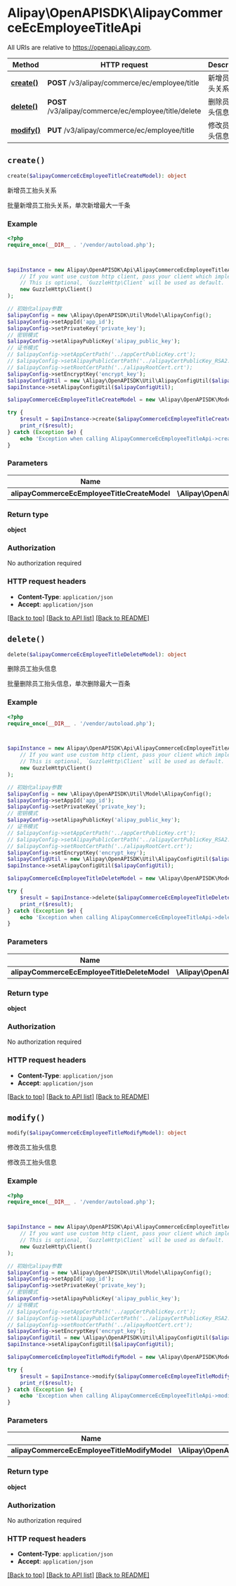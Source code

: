 # Alipay\OpenAPISDK\AlipayCommerceEcEmployeeTitleApi

All URIs are relative to https://openapi.alipay.com.

Method | HTTP request | Description
------------- | ------------- | -------------
[**create()**](AlipayCommerceEcEmployeeTitleApi.md#create) | **POST** /v3/alipay/commerce/ec/employee/title | 新增员工抬头关系
[**delete()**](AlipayCommerceEcEmployeeTitleApi.md#delete) | **POST** /v3/alipay/commerce/ec/employee/title/delete | 删除员工抬头信息
[**modify()**](AlipayCommerceEcEmployeeTitleApi.md#modify) | **PUT** /v3/alipay/commerce/ec/employee/title | 修改员工抬头信息


## `create()`

```php
create($alipayCommerceEcEmployeeTitleCreateModel): object
```

新增员工抬头关系

批量新增员工抬头关系，单次新增最大一千条

### Example

```php
<?php
require_once(__DIR__ . '/vendor/autoload.php');



$apiInstance = new Alipay\OpenAPISDK\Api\AlipayCommerceEcEmployeeTitleApi(
    // If you want use custom http client, pass your client which implements `GuzzleHttp\ClientInterface`.
    // This is optional, `GuzzleHttp\Client` will be used as default.
    new GuzzleHttp\Client()
);

// 初始化alipay参数
$alipayConfig = new \Alipay\OpenAPISDK\Util\Model\AlipayConfig();
$alipayConfig->setAppId('app_id');
$alipayConfig->setPrivateKey('private_key');
// 密钥模式
$alipayConfig->setAlipayPublicKey('alipay_public_key');
// 证书模式
// $alipayConfig->setAppCertPath('../appCertPublicKey.crt');
// $alipayConfig->setAlipayPublicCertPath('../alipayCertPublicKey_RSA2.crt');
// $alipayConfig->setRootCertPath('../alipayRootCert.crt');
$alipayConfig->setEncryptKey('encrypt_key');
$alipayConfigUtil = new \Alipay\OpenAPISDK\Util\AlipayConfigUtil($alipayConfig);
$apiInstance->setAlipayConfigUtil($alipayConfigUtil);

$alipayCommerceEcEmployeeTitleCreateModel = new \Alipay\OpenAPISDK\Model\AlipayCommerceEcEmployeeTitleCreateModel(); // \Alipay\OpenAPISDK\Model\AlipayCommerceEcEmployeeTitleCreateModel

try {
    $result = $apiInstance->create($alipayCommerceEcEmployeeTitleCreateModel);
    print_r($result);
} catch (Exception $e) {
    echo 'Exception when calling AlipayCommerceEcEmployeeTitleApi->create: ', $e->getMessage(), PHP_EOL;
}
```

### Parameters

Name | Type | Description  | Notes
------------- | ------------- | ------------- | -------------
 **alipayCommerceEcEmployeeTitleCreateModel** | **\Alipay\OpenAPISDK\Model\AlipayCommerceEcEmployeeTitleCreateModel**|  | [optional]

### Return type

**object**

### Authorization

No authorization required

### HTTP request headers

- **Content-Type**: `application/json`
- **Accept**: `application/json`

[[Back to top]](#) [[Back to API list]](../../README.md#api-endpoints)
[[Back to README]](../../README.md)

## `delete()`

```php
delete($alipayCommerceEcEmployeeTitleDeleteModel): object
```

删除员工抬头信息

批量删除员工抬头信息，单次删除最大一百条

### Example

```php
<?php
require_once(__DIR__ . '/vendor/autoload.php');



$apiInstance = new Alipay\OpenAPISDK\Api\AlipayCommerceEcEmployeeTitleApi(
    // If you want use custom http client, pass your client which implements `GuzzleHttp\ClientInterface`.
    // This is optional, `GuzzleHttp\Client` will be used as default.
    new GuzzleHttp\Client()
);

// 初始化alipay参数
$alipayConfig = new \Alipay\OpenAPISDK\Util\Model\AlipayConfig();
$alipayConfig->setAppId('app_id');
$alipayConfig->setPrivateKey('private_key');
// 密钥模式
$alipayConfig->setAlipayPublicKey('alipay_public_key');
// 证书模式
// $alipayConfig->setAppCertPath('../appCertPublicKey.crt');
// $alipayConfig->setAlipayPublicCertPath('../alipayCertPublicKey_RSA2.crt');
// $alipayConfig->setRootCertPath('../alipayRootCert.crt');
$alipayConfig->setEncryptKey('encrypt_key');
$alipayConfigUtil = new \Alipay\OpenAPISDK\Util\AlipayConfigUtil($alipayConfig);
$apiInstance->setAlipayConfigUtil($alipayConfigUtil);

$alipayCommerceEcEmployeeTitleDeleteModel = new \Alipay\OpenAPISDK\Model\AlipayCommerceEcEmployeeTitleDeleteModel(); // \Alipay\OpenAPISDK\Model\AlipayCommerceEcEmployeeTitleDeleteModel

try {
    $result = $apiInstance->delete($alipayCommerceEcEmployeeTitleDeleteModel);
    print_r($result);
} catch (Exception $e) {
    echo 'Exception when calling AlipayCommerceEcEmployeeTitleApi->delete: ', $e->getMessage(), PHP_EOL;
}
```

### Parameters

Name | Type | Description  | Notes
------------- | ------------- | ------------- | -------------
 **alipayCommerceEcEmployeeTitleDeleteModel** | **\Alipay\OpenAPISDK\Model\AlipayCommerceEcEmployeeTitleDeleteModel**|  | [optional]

### Return type

**object**

### Authorization

No authorization required

### HTTP request headers

- **Content-Type**: `application/json`
- **Accept**: `application/json`

[[Back to top]](#) [[Back to API list]](../../README.md#api-endpoints)
[[Back to README]](../../README.md)

## `modify()`

```php
modify($alipayCommerceEcEmployeeTitleModifyModel): object
```

修改员工抬头信息

修改员工抬头信息

### Example

```php
<?php
require_once(__DIR__ . '/vendor/autoload.php');



$apiInstance = new Alipay\OpenAPISDK\Api\AlipayCommerceEcEmployeeTitleApi(
    // If you want use custom http client, pass your client which implements `GuzzleHttp\ClientInterface`.
    // This is optional, `GuzzleHttp\Client` will be used as default.
    new GuzzleHttp\Client()
);

// 初始化alipay参数
$alipayConfig = new \Alipay\OpenAPISDK\Util\Model\AlipayConfig();
$alipayConfig->setAppId('app_id');
$alipayConfig->setPrivateKey('private_key');
// 密钥模式
$alipayConfig->setAlipayPublicKey('alipay_public_key');
// 证书模式
// $alipayConfig->setAppCertPath('../appCertPublicKey.crt');
// $alipayConfig->setAlipayPublicCertPath('../alipayCertPublicKey_RSA2.crt');
// $alipayConfig->setRootCertPath('../alipayRootCert.crt');
$alipayConfig->setEncryptKey('encrypt_key');
$alipayConfigUtil = new \Alipay\OpenAPISDK\Util\AlipayConfigUtil($alipayConfig);
$apiInstance->setAlipayConfigUtil($alipayConfigUtil);

$alipayCommerceEcEmployeeTitleModifyModel = new \Alipay\OpenAPISDK\Model\AlipayCommerceEcEmployeeTitleModifyModel(); // \Alipay\OpenAPISDK\Model\AlipayCommerceEcEmployeeTitleModifyModel

try {
    $result = $apiInstance->modify($alipayCommerceEcEmployeeTitleModifyModel);
    print_r($result);
} catch (Exception $e) {
    echo 'Exception when calling AlipayCommerceEcEmployeeTitleApi->modify: ', $e->getMessage(), PHP_EOL;
}
```

### Parameters

Name | Type | Description  | Notes
------------- | ------------- | ------------- | -------------
 **alipayCommerceEcEmployeeTitleModifyModel** | **\Alipay\OpenAPISDK\Model\AlipayCommerceEcEmployeeTitleModifyModel**|  | [optional]

### Return type

**object**

### Authorization

No authorization required

### HTTP request headers

- **Content-Type**: `application/json`
- **Accept**: `application/json`

[[Back to top]](#) [[Back to API list]](../../README.md#api-endpoints)
[[Back to README]](../../README.md)
